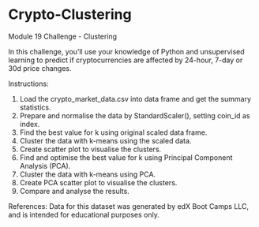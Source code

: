 # Crypto-Clustering
Module 19 Challenge - Clustering

In this challenge, you’ll use your knowledge of Python and unsupervised learning to predict if cryptocurrencies are affected by 24-hour, 7-day or 30d price changes.

Instructions:
1. Load the crypto_market_data.csv into data frame and get the summary statistics.
2. Prepare and normalise the data by StandardScaler(), setting coin_id as index.
3. Find the best value for k using original scaled data frame.
4. Cluster the data with k-means using the scaled data.
5. Create scatter plot to visualise the clusters.
6. Find and optimise the best value for k using Principal Component Analysis (PCA).
7. Cluster the data with k-means using PCA.
8. Create PCA scatter plot to visualise the clusters.
9. Compare and analyse the results. 

References:
Data for this dataset was generated by edX Boot Camps LLC, and is intended for educational purposes only.